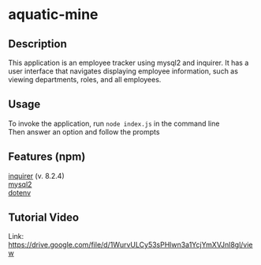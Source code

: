 # aquatic-mine
 
## Description
This application is an employee tracker using mysql2 and inquirer. It has a user interface that navigates displaying employee information, such as viewing departments, roles, and all employees.

## Usage
To invoke the application, run `node index.js` in the command line  
Then answer an option and follow the prompts  

## Features (npm)
[inquirer](https://www.npmjs.com/package/inquirer/v/8.2.4) (v. 8.2.4)  
[mysql2](https://www.npmjs.com/package/mysql2)  
[dotenv](https://www.npmjs.com/package/dotenv)

## Tutorial Video
Link: https://drive.google.com/file/d/1WurvULCy53sPHlwn3a1YcjYmXVJnl8gl/view